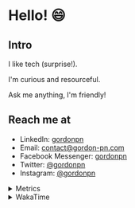 # Hello! 😄

## Intro

I like tech (surprise!).

I'm curious and resourceful.

Ask me anything, I'm friendly!

## Reach me at

- LinkedIn: [gordonpn](https://www.linkedin.com/in/gordonpn/)
- Email: [contact@gordon-pn.com](mailto:contact@gordon-pn.com)
- Facebook Messenger: [gordonpn](https://www.messenger.com/t/Gordonpn)
- Twitter: [@gordonpn](https://twitter.com/Gordonpn)
- Instagram: [@gordonpn](https://www.instagram.com/gordonpn/)

<details>
  <summary>Metrics</summary>

  <img align="center" src="https://github.com/gordonpn/gordonpn/blob/master/github-metrics.svg" alt="GitHub Metrics">

</details>

<details>
  <summary>WakaTime</summary>

  <!--START_SECTION:waka-->

```text
Java                       8 hrs 9 mins    ██████████████░░░░░░░░░░░   55.45 %
Markdown                   2 hrs 42 mins   ████▓░░░░░░░░░░░░░░░░░░░░   18.45 %
Shell Script               53 mins         █▓░░░░░░░░░░░░░░░░░░░░░░░   06.07 %
Text                       45 mins         █▒░░░░░░░░░░░░░░░░░░░░░░░   05.11 %
Brazil Dependency Config   40 mins         █░░░░░░░░░░░░░░░░░░░░░░░░   04.58 %
INI                        33 mins         █░░░░░░░░░░░░░░░░░░░░░░░░   03.81 %
```

<!--END_SECTION:waka-->
</details>
